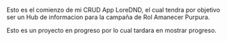 Esto es el comienzo de mi CRUD App LoreDND, el cual tendra por objetivo ser un Hub de informacion para la campaña de Rol Amanecer Purpura.

Esto es un proyecto en progreso por lo cual tardara en mostrar progreso.
